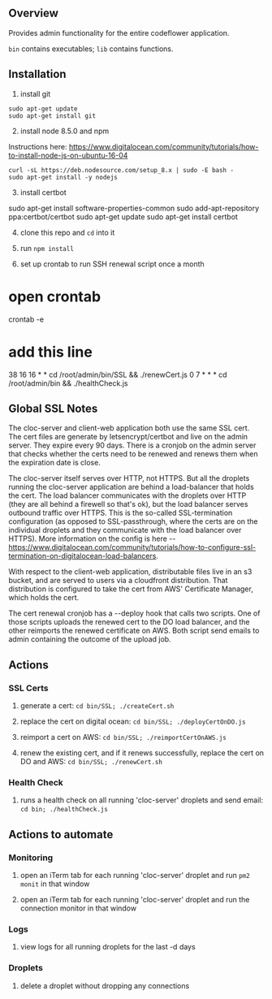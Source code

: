 

## Overview

Provides admin functionality for the entire codeflower application.

`bin` contains executables; `lib` contains functions.

## Installation

1. install git

```
sudo apt-get update
sudo apt-get install git
```

2. install node 8.5.0 and npm

Instructions here: https://www.digitalocean.com/community/tutorials/how-to-install-node-js-on-ubuntu-16-04

```
curl -sL https://deb.nodesource.com/setup_8.x | sudo -E bash -
sudo apt-get install -y nodejs
```

3. install certbot

sudo apt-get install software-properties-common
sudo add-apt-repository ppa:certbot/certbot
sudo apt-get update
sudo apt-get install certbot

4. clone this repo and `cd` into it

5. run `npm install`

6. set up crontab to run SSH renewal script once a month

# open crontab
crontab -e
# add this line
38 16 16 * * cd /root/admin/bin/SSL && ./renewCert.js
0 7 * * * cd /root/admin/bin && ./healthCheck.js

## Global SSL Notes

The cloc-server and client-web application both use the same SSL cert. The cert files are generate by letsencrypt/certbot and live on the admin server. They expire every 90 days. There is a cronjob on the admin server that checks whether the certs need to be renewed and renews them when the expiration date is close.

The cloc-server itself serves over HTTP, not HTTPS. But all the droplets running the cloc-server application are behind a load-balancer that holds the cert. The load balancer communicates with the droplets over HTTP (they are all behind a firewell so that's ok), but the load balancer serves outbound traffic over HTTPS. This is the so-called SSL-termination configuration (as opposed to SSL-passthrough, where the certs are on the individual droplets and they communicate with the load balancer over HTTPS). More information on the config is here -- https://www.digitalocean.com/community/tutorials/how-to-configure-ssl-termination-on-digitalocean-load-balancers.

With respect to the client-web application, distributable files live in an s3 bucket, and are served to users via a cloudfront distribution. That distribution is configured to take the cert from AWS' Certificate Manager, which holds the cert.

The cert renewal cronjob has a --deploy hook that calls two scripts. One of those scripts uploads the renewed cert to the DO load balancer, and the other reimports the renewed certificate on AWS. Both script send emails to admin containing the outcome of the upload job.

## Actions

### SSL Certs

1. generate a cert: `cd bin/SSL; ./createCert.sh`

2. replace the cert on digital ocean: `cd bin/SSL; ./deployCertOnDO.js`

3. reimport a cert on AWS: `cd bin/SSL; ./reimportCertOnAWS.js`

4. renew the existing cert, and if it renews successfully, replace the cert on DO and AWS: `cd bin/SSL; ./renewCert.sh`

### Health Check

1. runs a health check on all running 'cloc-server' droplets and send email: `cd bin; ./healthCheck.js`

## Actions to automate

### Monitoring

1. open an iTerm tab for each running 'cloc-server' droplet and run `pm2 monit` in that window

2. open an iTerm tab for each running 'cloc-server' droplet and run the connection monitor in that window

### Logs

1. view logs for all running droplets for the last -d days

### Droplets

1. delete a droplet without dropping any connections





